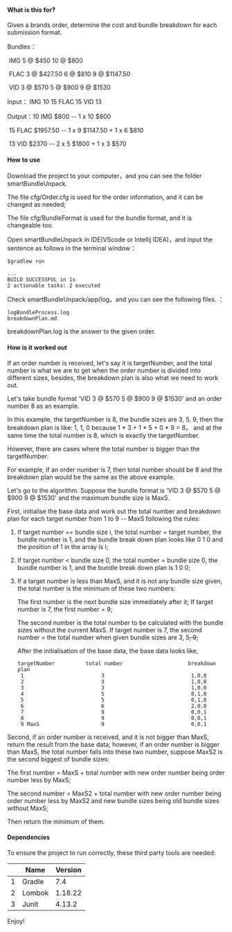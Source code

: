 #### What is this for?

Given a brands order, determine the cost and bundle breakdown for each submission format. 

Bundles： 

​				IMG 5 @ $450 10 @ $800 

​				FLAC 3 @ $427.50 6 @ $810 9 @ $1147.50 

​				VID 3 @ $570 5 @ $900 9 @ $1530



Input： 	IMG 10 15 FLAC 15 VID 13

Output：10 IMG $800 -- 1 x 10 $800 

​                15 FLAC $1957.50 -- 1 x 9 $1147.50 + 1 x 6 $810 

​				13 VID $2370 -- 2 x 5 $1800 + 1 x 3 $570

#### How to use

Download the project to your computer，and you can see the folder smartBundleUnpack.

The file cfg/Order.cfg is used for the order information, and it can be changed as needed;

The file cfg/BundleFormat is used for the bundle format, and it is changeable too.

Open smartBundleUnpack in IDE(VScode or Intellij IDEA)，and  input the sentence as follows in the terminal window：

```
$gradlew run

...
BUILD SUCCESSFUL in 1s
2 actionable tasks: 2 executed
```

Check smartBundleUnpack/app/log，and you can see the following files. ：

```
logBundleProcess.log
breakdownPlan.md
```

breakdownPlan.log is the answer to the given order.

#### How is it worked out

If an order number is received, let's say it is targetNumber, and the total number is what we are to get when the order number is divided into different sizes, besides, the breakdown plan is also what we need to work out.

Let's take bundle format 'VID 3 @ $570 5 @ $900 9 @ $1530'  and an order number 8 as an example. 

In this example, the targetNumber is 8, the bundle sizes are 3, 5, 9, then the breakdown plan is like: 1, 1, 0 because 1 * 3 + 1 * 5 + 0 * 9 = 8， and at the same time the total number is 8, which is exactly the targetNumber.

However, there are cases where the total number is bigger than the targetNumber.

For example, if an order number is 7, then total number should be 8 and the breakdown plan would be the same as the above example. 

Let's go to the algorithm. Suppose the bundle format is 'VID 3 @ $570 5 @ $900 9 @ $1530' and the maximum bundle size is MaxS. 

First, initialise the base data and work out the total number and breakdown plan for each target number from 1 to 9 -- MaxS following the rules: 

1. If target number == bundle size i, the total number =  target number, the bundle number is 1, and the bundle break down plan looks like 0 1 0 and the position of 1 in the array is i;

2. If target number < bundle size 0, the total number =  bundle size 0, the bundle number is 1, and the bundle break down plan is 1 0 0;

3. If a target number is less than MaxS, and it is not any bundle size given, the total number is the minimum of these two numbers: 

   The first number is the next bundle size immediately after it; If target number is 7, the first number = 9;

   The second number is the total number to be calculated with the bundle sizes without the current MaxS. If target number is 7, the second number = the total number when given bundle sizes are 3, 5~~, 9~~;

   After the initialisation of the base data, the base data looks like,

   ```
   targetNumber          total number                     breakdown plan
   	1                         3                            1,0,0
   	2                         3                            1,0,0
   	3                         3                            1,0,0
   	4                         5                            0,1,0
   	5                         5                            0,1,0
   	6                         6                            2,0,0
   	7                         9                            0,0,1
   	8                         9                            0,0,1
   	9 MaxS                    9                            0,0,1
   ```

Second, if an order number is received, and it is not bigger than MaxS, return the result from the base data; however, if an order number is bigger than MaxS, the total number falls into these two number, suppose MaxS2 is the second biggest of bundle sizes:

The first number = MaxS + total number with new order number being order number less by MaxS;

The second number = MaxS2 + total number with new order number being  order number less by MaxS2 and new bundle sizes being old bundle sizes without MaxS;

Then return the minimum of them.

#### Dependencies

To ensure the project to run correctly, these third party tools are needed:

|      | Name   | Version |
| ---- | ------ | ------- |
| 1    | Gradle | 7.4     |
| 2    | Lombok | 1.18.22 |
| 3    | Junit  | 4.13.2  |

Enjoy!

